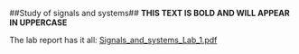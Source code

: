 ##Study of signals and systems##
<span style="text-transform: uppercase; font-weight: bold;">this text is bold and will appear in uppercase</span>

The lab report has it all: [Signals_and_systems_Lab_1.pdf](https://github.com/plochoidysis-ojwege/Signals-and-systems-lab/blob/main/Signals%20and%20systems%20lab%201/The%20Lab%20Report/Signals_and_systems_Lab_1.pdf)
